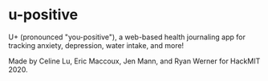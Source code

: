 # u-positive
U+ (pronounced "you-positive"), a web-based health journaling app for tracking anxiety, depression, water intake, and more!

Made by Celine Lu, Eric Maccoux, Jen Mann, and Ryan Werner for HackMIT 2020.
